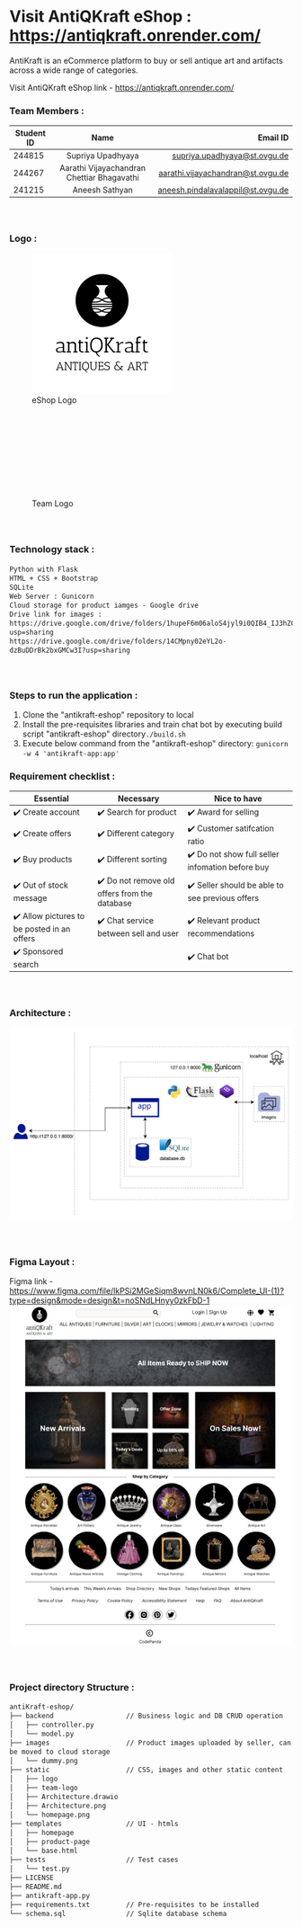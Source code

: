 # **Visit AntiQKraft eShop : https://antiqkraft.onrender.com/**
AntiKraft is an eCommerce platform to buy or sell antique art and artifacts across a wide range of categories.

Visit AntiQKraft eShop link - https://antiqkraft.onrender.com/

### **Team Members :**

| Student ID | Name |  Email ID |
|----------|:-------------:|------:|
| 244815 | Supriya Upadhyaya | supriya.upadhyaya@st.ovgu.de |
| 244267 | Aarathi Vijayachandran Chettiar Bhagavathi | aarathi.vijayachandran@st.ovgu.de |
| 241215 | Aneesh Sathyan | aneesh.pindalavalappil@st.ovgu.de |

### <br/><br/>**Logo :** 
<figure><img src="static/logo/logo-black.png" width="250" height="250" href="https://antiqkraft.onrender.com/"> <figcaption>eShop Logo</figcaption> </figure>  <figure><img src="static/team-logo/codepanda.gif" width="150" height="150" > <figcaption>Team Logo</figcaption> </figure>

### <br/><br/>**Technology stack :**
    Python with Flask
    HTML + CSS + Bootstrap
    SQLite 
    Web Server : Gunicorn
    Cloud storage for product iamges - Google drive
    Drive link for images :
    https://drive.google.com/drive/folders/1hupeF6m06aloS4jyl9i0QIB4_IJ3hZCM?usp=sharing
    https://drive.google.com/drive/folders/14CMpny02eYL2o-dzBuDDrBk2bxGMCw3I?usp=sharing

### <br/><br/>**Steps to run the application :**
1. Clone the "antikraft-eshop" repository to local
2. Install the pre-requisites libraries and train chat bot by executing build script "antikraft-eshop" directory```./build.sh```
3. Execute below command from the "antikraft-eshop" directory: ```gunicorn -w 4 'antikraft-app:app'```

### **Requirement checklist :**

| Essential | Necessary |  Nice to have |
|----------|-------------|------|
| ✔️ Create account | ✔️ Search for product | ✔️ Award for selling |
| ✔️ Create offers | ✔️ Different category | ✔️ Customer satifcation ratio |
| ✔️ Buy products | ✔️ Different sorting | ✔️ Do not show full seller infomation before buy |
| ✔️ Out of stock message | ✔️ Do not remove old offers from the database | ✔️ Seller should be able to see previous offers |
| ✔️ Allow pictures to be posted in an offers | ✔️ Chat service between sell and user | ✔️ Relevant product recommendations |
| ✔️ Sponsored search | | ✔️ Chat bot|

### <br/><br/>**Architecture :**
<img src="static/readme/Architecture.png">

### <br/><br/>**Figma Layout :**
Figma link - https://www.figma.com/file/lkPSi2MGeSiqm8wvnLN0k6/Complete_UI-(1)?type=design&mode=design&t=noSNdLHnyy0zkFbD-1
<img src="static/readme/homepage.jpeg">

### <br/><br/>**Project directory Structure :**
    antiKraft-eshop/
    ├── backend                  // Business logic and DB CRUD operation
    │   ├── controller.py
    │   └── model.py
    ├── images                   // Product images uploaded by seller, can be moved to cloud storage
    │   └── dummy.png
    ├── static                   // CSS, images and other static content
    │   ├── logo
    │   ├── team-logo
    │   ├── Architecture.drawio
    │   ├── Architecture.png
    │   └── homepage.png
    ├── templates                // UI - htmls
    │   ├── homepage
    │   ├── product-page
    │   └── base.html
    ├── tests                    // Test cases
    │   └── test.py
    ├── LICENSE
    ├── README.md
    ├── antikraft-app.py
    ├── requirements.txt         // Pre-requisites to be installed
    └── schema.sql               // Sqlite database schema




